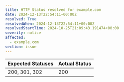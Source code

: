 ```yaml
---
title: HTTP Status resolved for example.com
date: 2024-12-13T22:54:11+00:00Z
resolved: True
resolvedWhen: 2024-12-13T22:54:11+00:00Z
resolvedStartTime: 2024-10-25T21:09:43.191474+00:00
severity: notice
affected:
  - example.com
section: issue
---
```


| Expected Statuses | Actual Status  |
|-------------------|----------------|
| 200, 301, 302 | 200 |

